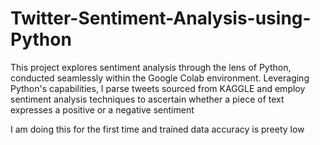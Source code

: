 # Twitter-Sentiment-Analysis-using-Python
This project explores sentiment analysis through the lens of Python, conducted seamlessly within the Google Colab environment. Leveraging Python's capabilities, I parse tweets sourced from KAGGLE and employ sentiment analysis techniques to ascertain whether a piece of text expresses a positive or a negative sentiment

I am doing this for the first time and trained data accuracy is preety low 
